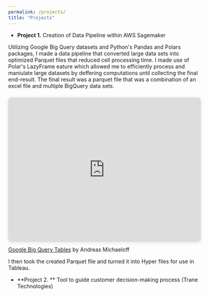 ```yaml
---
permalink: /projects/
title: "Projects"
---
```


- **Project 1.** Creation of Data Pipeline within AWS Sagemaker

Utilizing Google Big Query datasets and Python's Pandas and Polars packages, I made a data pipeline that converted large data sets into optimized Parquet files that reduced cell processing time. I made use of Polar's LazyFrame eature which allowed me to efficiently process and maniulate large datasets by deffering computations until collecting the final end-result. The final result was a parquet file that was a combination of an excel file and multiple BigQuery data sets.

<div style="position: relative; width: 100%; height: 0; padding-top: 75.0000%;
 padding-bottom: 0; box-shadow: 0 2px 8px 0 rgba(63,69,81,0.16); margin-top: 1.6em; margin-bottom: 0.9em; overflow: hidden;
 border-radius: 8px; will-change: transform;">
  <iframe loading="lazy" style="position: absolute; width: 100%; height: 100%; top: 0; left: 0; border: none; padding: 0;margin: 0;"
    src="https://www.canva.com/design/DAGteKsDZYA/0jtpPTpshZqG-__PNTcjsA/view?embed" allowfullscreen="allowfullscreen" allow="fullscreen">
  </iframe>
</div>
<a href="https:&#x2F;&#x2F;www.canva.com&#x2F;design&#x2F;DAGteKsDZYA&#x2F;0jtpPTpshZqG-__PNTcjsA&#x2F;view?utm_content=DAGteKsDZYA&amp;utm_campaign=designshare&amp;utm_medium=embeds&amp;utm_source=link" target="_blank" rel="noopener">Google Big Query Tables</a> by Andreas Michaeloff

I then took the created Parquet file and turned it into Hyper files for use in Tableau.

- **Project 2. ** Tool to guide customer decision-making process (Trane Technologies)
